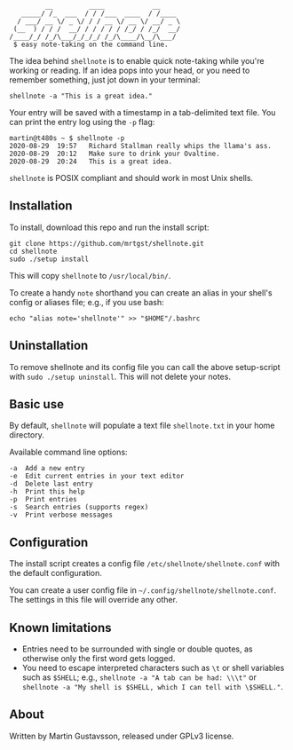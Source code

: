 	         __         ____            __
	   _____/ /_  ___  / / /___  ____  / /____
	  / ___/ __ \/ _ \/ / / __ \/ __ \/ __/ _ \
	 (__  ) / / /  __/ / / / / / /_/ / /_/  __/
	/____/_/ /_/\___/_/_/_/ /_/\____/\__/\___/
	 $ easy note-taking on the command line.

The idea behind `shellnote` is to enable quick note-taking while you're working or reading. If an idea pops into your head, or you need to remember something, just jot down in your terminal:

`shellnote -a "This is a great idea."`

Your entry will be saved with a timestamp in a tab-delimited text file. You can print the entry log using the `-p` flag:

	martin@t480s ~ $ shellnote -p
	2020-08-29  19:57	Richard Stallman really whips the llama's ass.
	2020-08-29  20:12	Make sure to drink your Ovaltine.
	2020-08-29  20:24	This is a great idea.

`shellnote` is POSIX compliant and should work in most Unix shells.

## Installation

To install, download this repo and run the install script: 

```
git clone https://github.com/mrtgst/shellnote.git
cd shellnote
sudo ./setup install
``` 

This will copy `shellnote` to `/usr/local/bin/`.

To create a handy `note` shorthand you can create an alias in your shell's config or aliases file; e.g., if you use bash:

```
echo "alias note='shellnote'" >> "$HOME"/.bashrc
```

## Uninstallation

To remove shellnote and its config file you can call the above setup-script with `sudo ./setup uninstall`. This will not delete your notes.

## Basic use

By default, `shellnote` will populate a text file `shellnote.txt` in your home directory. 

Available command line options:

	-a	Add a new entry
	-e	Edit current entries in your text editor
	-d	Delete last entry
	-h	Print this help
	-p	Print entries
	-s	Search entries (supports regex)
	-v	Print verbose messages

## Configuration

The install script creates a config file `/etc/shellnote/shellnote.conf` with the default configuration. 

You can create a user config file in `~/.config/shellnote/shellnote.conf`. The settings in this file will override any other.

## Known limitations 

* Entries need to be surrounded with single or double quotes, as otherwise only the first word gets logged.
* You need to escape interpreted characters such as `\t` or shell variables such as `$SHELL`; e.g., `shellnote -a "A tab can be had: \\\t"` or `shellnote -a "My shell is $SHELL, which I can tell with \$SHELL."`.

## About
Written by Martin Gustavsson, released under GPLv3 license. 
